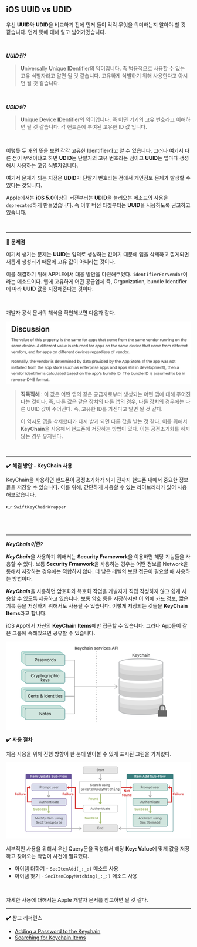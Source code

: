 ## iOS UUID vs UDID

 우선 **UUID**와 **UDID**을 비교하기 전에 먼저 둘이 각각 무엇을 의미하는지 알아야 할 것 같습니다. 먼저 뜻에 대해 알고 넘어가겠습니다.

<br>

***UUID란?***

> **U**niversally **U**nique **ID**entifier의 약어입니다. 즉 범용적으로 사용할 수 있는 고유 식별자라고 알면 될 것 같습니다. 고유하게 식별하기 위해 사용한다고 아시면 될 것 같습니다.

<br>

***UDID란?***

> **U**nique **D**evice **ID**entifier의 약어입니다. 즉 어떤 기기의 고유 번호라고 이해하면 될 것 같습니다. 각 핸드폰에 부여된 고유한 ID 값 입니다.

<br>

 이렇듯 두 개의 뜻을 보면 각각 고유한 Identifier라고 알 수 있습니다. 그러나 여기서 다른 점이 무엇이냐고 하면 **UDID**는 단말기의 고유 번호라는 점이고 **UUID**는 앱마다 생성해서 사용하는 고유 식별자입니다.

 여기서 문제가 되는 지점은 **UDID**가 단말기 번호라는 점에서 개인정보 문제가 발생할 수 있다는 것입니다.

 Apple에서는 **iOS 5.0**이상의 버전부터는 **UDID**을 불러오는 메소드의 사용을 `deprecated`하게 만들었습니다. 즉 이후 버전 타겟부터는 **UUID**을 사용하도록 권고하고 있습니다.

<br>

---

🔴 **문제점**

 여기서 생기는 문제는 **UUID**는 임의로 생성하는 값이기 때문에 앱을 삭제하고 깔게되면 새롭게 생성되기 때문에 고유 값이 아니라는 것이다. 

 이를 해결하기 위해 APPLE에서 대응 방안을 마련해주었다. `identifierForVendor`이라는 메소드이다. 앱에 고유하게 어떤 공급업체 즉, Organization, bundle Identifier에 따라 **UUID** 값을 지정해준다는 것이다.

<br>

개발자 공식 문서의 해석을 확인해보면 다음과 같다. 

<img src="../images/UUID.png">

> **직독직해** : 이 값은 어떤 앱의 같은 공급자로부터 생성되는 어떤 앱에 대해 주어진다는 것이다. 즉, 다른 값은 같은 장치의 다른 앱의 경우, 다른 장치의 경우에는 다른 UUID 값이 주어진다. 즉, 고유한 ID를 가진다고 알면 될 것 같다.
>
>  이 역시도 앱을 삭제했다가 다시 받게 되면 다른 값을 받는 것 같다. 이를 위해서 **KeyChain**을 사용해서 핸드폰에 저장하는 방법이 있다. 이는 공정초기화를 하지 않는 경우 유지된다.

<br>

---

✔️ **해결 방안 - KeyChain 사용**

 KeyChain을 사용하면 핸드폰이 공정초기화가 되기 전까지 핸드폰 내에서 중요한 정보들을 저장할 수 있습니다. 이를 위해, 간단하게 사용할 수 있는 라이브러리가 있어 사용해보았습니다.

👉 `SwiftKeyChainWrapper`

<br>

<br>

---

***KeyChain이란?***

 ***KeyChain***을 사용하기 위해서는 **Security Framework**을 이용하면 해당 기능들을 사용할 수 있다. 보통 **Security Frmawork**을 사용하는 경우는 어떤 정보를 Network을 통해서 저장하는 경우에는 적합하지 않다. 더 낮은 레벨의 보안 접근이 필요할 때 사용하는 방법이다.

 ***KeyChain***을 사용하면 암호화와 복호화 작업을 개발자가 직접 작성하지 않고 쉽게 사용할 수 있도록 제공하고 있습니다. 보통 암호 등을 저장하지만 이 외에 카드 정보, 짧은 기록 등을 저장하기 위해서도 사용될 수 있습니다. 이렇게 저장되는 것들을 **KeyChain Items**라고 합니다.

 iOS App에서 자신의 **KeyChain Items**에만 접근할 수 있습니다. 그러나 App들이 같은 그룹에 속해있으면 공유할 수 있습니다.

<img src="../images/keychain.png">

<br>

✔️ **사용 절차**

 처음 사용을 위해 진행 방향이 한 눈에 알아볼 수 있게 표시된 그림을 가져왔다.

<img src="../images/usingkeychain.png">

 세부적인 사용을 위해서 우선 Query문을 작성해서 해당 **Key: Value**에 맞게 값을 저장하고 찾아오는 작업이 사전에 필요했다.

* 아이템 더하기 - `SecItemAdd(_:_:)` 메소드 사용
* 아이템 찾기 - `SecItemCopyMatching(_:_:)` 메소드 사용

<br>

 자세한 사용에 대해서는 Apple 개발자 문서를 참고하면 될 것 같다.

---

✔️ 참고 레퍼런스

- [Adding a Password to the Keychain](https://developer.apple.com/documentation/security/keychain_services/keychain_items/adding_a_password_to_the_keychain)
- [Searching for Keychain Items](https://developer.apple.com/documentation/security/keychain_services/keychain_items/searching_for_keychain_items)